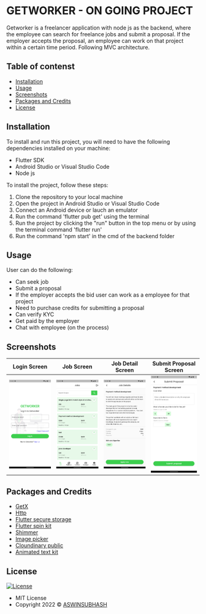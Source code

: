  # GETWORKER - ON GOING PROJECT


Getworker is a freelancer application with node js as the
backend, where the employee can search for freelance jobs
and submit a proposal. If the employer accepts the proposal,
an employee can work on that project within a certain time
period.
Following MVC architecture.

## Table of contenst

- [Installation](#installation)
- [Usage](#usage)
- [Screenshots](#screenshots)
- [Packages and Credits](#packages-and-credits)
- [License](#license)

## Installation

To install and run this project, you will need to have the following dependencies installed on
your machine:
 - Flutter SDK
 - Android Studio or Visual Studio Code
 - Node js

To install the project, follow these steps:

1. Clone the repository to your local machine
2. Open the project in Android Studio or Visual Studio Code
3. Connect an Android device or lauch an emulator
4. Run the command 'flutter pub get' using the terminal
5. Run the project by clicking the "run" button in the top menu or by using the terminal
   command 'flutter run'
6. Run the command 'npm start' in the cmd of the backend folder   


## Usage 

User can do  the following:

- Can seek job
- Submit a proposal
- If the employer accepts the bid user can work as a employee for that project
- Need to purchase credits for submitting a proposal
- Can verify KYC
- Get paid by the employer 
- Chat with employee (on the process)


## Screenshots 

Login Screen                    |   Job Screen             |  Job Detail Screen    |  Submit Proposal Screen
:-------------------------:|:-------------------------:|:-------------------------:|:-------------------------:
![](assets/gitimages/login.png)|![](assets/gitimages/job.png)|![](assets/gitimages/jobdetails.png)|![](assets/gitimages/submitproposal.png)


## Packages and Credits

- [GetX](https://github.com/jonataslaw/getx)
- [Http](https://github.com/dart-lang/http/tree/master/pkgs/http)
- [Flutter secure storage](https://github.com/mogol/flutter_secure_storage/tree/develop/flutter_secure_storage)
- [Flutter spin kit](https://github.com/jogboms/flutter_spinkit)
- [Shimmer](https://github.com/hnvn/flutter_shimmer)
- [Image picker](https://github.com/flutter/plugins/tree/main/packages/image_picker/image_picker)
- [Cloundinary public](https://github.com/djade007/cloudinary_public)
- [Animated text kit](https://github.com/aagarwal1012/Animated-Text-Kit/)



## License

[![License](https://img.shields.io/:License-MIT-blue.svg?style=flat-square)](http://badges.mit-license.org)
- MIT License
- Copyright 2022 © [ASWINSUBHASH](https://github.com/aswinsubhash)








